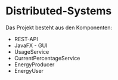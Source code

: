 # Distributed-Systems

Das Projekt besteht aus den Komponenten:
- REST-API
- JavaFX - GUI
- UsageService
- CurrentPercentageService
- EnergyProducer
- EnergyUser
